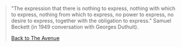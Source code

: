 > \"The expression that there is nothing to express, nothing with which
> to express, nothing from which to express, no power to express, no
> desire to express, together with the obligation to express.\" Samuel
> Beckett (in 1949 conversation with Georges Duthuit).
>
> [Back to The Avenue](hunt.html)

